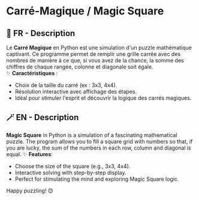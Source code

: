 
# Carré-Magique / Magic Square

## 🌟 FR - Description
Le **Carré Magique** en Python est une simulation d'un puzzle mathématique captivant. Ce programme permet de remplir une grille carrée avec des nombres de manière à ce que, si vous avez de la chance, la somme des chiffres de chaque rangée, colonne et diagonale soit égale.  
✨ **Caractéristiques** : 
- Choix de la taille du carré (ex : 3x3, 4x4).  
- Résolution interactive avec affichage des étapes.  
- Idéal pour stimuler l'esprit et découvrir la logique des carrés magiques.

## 🪄 EN - Description
**Magic Square** in Python is a simulation of a fascinating mathematical puzzle. The program allows you to fill a square grid with numbers so that, if you are lucky, the sum of the numbers in each row, column and diagonal is equal.
✨ **Features**:  
- Choose the size of the square (e.g., 3x3, 4x4).  
- Interactive solving with step-by-step display.  
- Perfect for stimulating the mind and exploring Magic Square logic.

Happy puzzling! 😊



